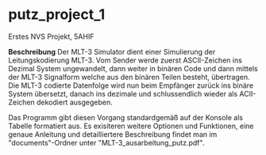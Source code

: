 # putz_project_1
Erstes NVS Projekt, 5AHIF

**Beschreibung**
Der MLT-3 Simulator dient einer Simulierung der Leitungskodierung MLT-3. Vom Sender werde zuerst ASCII-Zeichen 
ins Dezimal System ungewandelt, dann weiter in binären Code und dann mittels der MLT-3 Signalform welche aus
den binären Teilen besteht, übertragen. Die MLT-3 codierte Datenfolge wird nun beim Empfänger zurück ins binäre System
übersetzt, danach ins dezimale und schlussendlich wieder als ACII-Zeichen dekodiert ausgegeben.

Das Programm gibt diesen Vorgang standardgemäß auf der Konsole als Tabelle formatiert aus. Es exisiteren weitere
Optionen und Funktionen, eine genaue Anleitung und detailliertere Beschreibung findet man im "documents"-Ordner unter
"MLT-3_ausarbeitung_putz.pdf".
